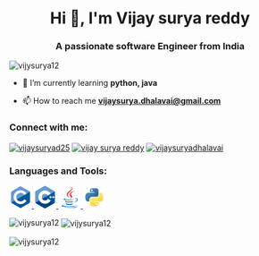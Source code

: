 <h1 align="center">Hi 👋, I'm Vijay surya reddy</h1>
<h3 align="center">A passionate software Engineer from India</h3>

<p align="left"> <img src="https://komarev.com/ghpvc/?username=vijysurya12&label=Profile%20views&color=0e75b6&style=flat" alt="vijysurya12" /> </p>

- 🌱 I’m currently learning **python, java**

- 📫 How to reach me **vijaysurya.dhalavai@gmail.com**

<h3 align="left">Connect with me:</h3>
<p align="left">
<a href="https://twitter.com/vijaysuryad25" target="blank"><img align="center" src="https://raw.githubusercontent.com/rahuldkjain/github-profile-readme-generator/master/src/images/icons/Social/twitter.svg" alt="vijaysuryad25" height="30" width="40" /></a>
<a href="https://fb.com/vijay surya reddy" target="blank"><img align="center" src="https://raw.githubusercontent.com/rahuldkjain/github-profile-readme-generator/master/src/images/icons/Social/facebook.svg" alt="vijay surya reddy" height="30" width="40" /></a>
<a href="https://instagram.com/vijaysuryadhalavai" target="blank"><img align="center" src="https://raw.githubusercontent.com/rahuldkjain/github-profile-readme-generator/master/src/images/icons/Social/instagram.svg" alt="vijaysuryadhalavai" height="30" width="40" /></a>
</p>

<h3 align="left">Languages and Tools:</h3>
<p align="left"> <a href="https://www.cprogramming.com/" target="_blank" rel="noreferrer"> <img src="https://raw.githubusercontent.com/devicons/devicon/master/icons/c/c-original.svg" alt="c" width="40" height="40"/> </a> <a href="https://www.w3schools.com/cpp/" target="_blank" rel="noreferrer"> <img src="https://raw.githubusercontent.com/devicons/devicon/master/icons/cplusplus/cplusplus-original.svg" alt="cplusplus" width="40" height="40"/> </a> <a href="https://www.java.com" target="_blank" rel="noreferrer"> <img src="https://raw.githubusercontent.com/devicons/devicon/master/icons/java/java-original.svg" alt="java" width="40" height="40"/> </a> <a href="https://www.python.org" target="_blank" rel="noreferrer"> <img src="https://raw.githubusercontent.com/devicons/devicon/master/icons/python/python-original.svg" alt="python" width="40" height="40"/> </a> </p>

<p><img align="left" src="https://github-readme-stats.vercel.app/api/top-langs?username=vijysurya12&show_icons=true&locale=en&layout=compact" alt="vijysurya12" /></p>

<p>&nbsp;<img align="center" src="https://github-readme-stats.vercel.app/api?username=vijysurya12&show_icons=true&locale=en" alt="vijysurya12" /></p>

<p><img align="center" src="https://github-readme-streak-stats.herokuapp.com/?user=vijysurya12&" alt="vijysurya12" /></p>
